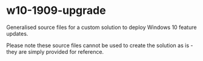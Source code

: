 # w10-1909-upgrade
Generalised source files for a custom solution to deploy Windows 10 feature updates.

Please note these source files cannot be used to create the solution as is - they are simply provided for reference.
